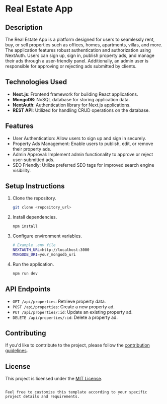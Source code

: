 # Real Estate App

## Description

The Real Estate App is a platform designed for users to seamlessly rent, buy, or sell properties such as offices, homes, apartments, villas, and more. The application features robust authentication and authorization using NextAuth. Users can sign up, sign in, publish property ads, and manage their ads through a user-friendly panel. Additionally, an admin user is responsible for approving or rejecting ads submitted by clients.

## Technologies Used

- **Next.js**: Frontend framework for building React applications.
- **MongoDB**: NoSQL database for storing application data.
- **NextAuth**: Authentication library for Next.js applications.
- **REST API**: Utilized for handling CRUD operations on the database.

## Features

- User Authentication: Allow users to sign up and sign in securely.
- Property Ads Management: Enable users to publish, edit, or remove their property ads.
- Admin Approval: Implement admin functionality to approve or reject user-submitted ads.
- SEO Friendly: Utilize preferred SEO tags for improved search engine visibility.

## Setup Instructions

1. Clone the repository.
   ```bash
   git clone <repository_url>
   ```

2. Install dependencies.
   ```bash
   npm install
   ```

3. Configure environment variables.
   ```bash
   # Example .env file
   NEXTAUTH_URL=http://localhost:3000
   MONGODB_URI=your_mongodb_uri
   ```

4. Run the application.
   ```bash
   npm run dev
   ```

## API Endpoints

- `GET /api/properties`: Retrieve property data.
- `POST /api/properties`: Create a new property ad.
- `PUT /api/properties/:id`: Update an existing property ad.
- `DELETE /api/properties/:id`: Delete a property ad.

## Contributing

If you'd like to contribute to the project, please follow the [contribution guidelines](CONTRIBUTING.md).

## License

This project is licensed under the [MIT License](LICENSE).
```

Feel free to customize this template according to your specific project details and requirements.
